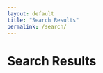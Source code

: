 ```yaml
---
layout: default
title: "Search Results"
permalink: /search/
---
```


<h1>Search Results</h1>
<div id="search-results"></div>